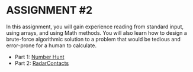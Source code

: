 # ASSIGNMENT #2

In this assignment, you will gain experience reading from standard input, using arrays, and using Math methods. You will also learn how to design a brute-force algorithmic solution to a problem that would be tedious and error-prone for a human to calculate.

* Part 1: [Number Hunt](Part%201)  
* Part 2: [RadarContacts](Part%202)  
